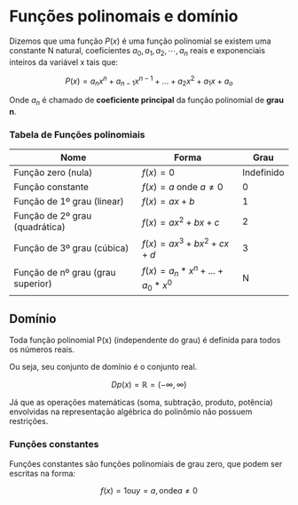 # Funções polinomais e domínio

Dizemos que uma função $P(x)$ é uma função polinomial se existem uma constante N natural, coeficientes $a_0, a_1, a_2, \cdots, a_n$ reais e exponenciais inteiros da variável x tais que:

$$P(x) = a_nx^n+a_{n-1}x^{n-1}+...+a_2x^2+a_1x+a_o$$

Onde $a_n$ é chamado de **coeficiente principal** da função polinomial de **grau n**.

### Tabela de Funções polinomiais

| Nome                              | Forma                         | Grau       |
|-----------------------------------|-------------------------------|------------|
| Função zero (nula)                | $f(x)=0$                      | Indefinido |
| Função constante                  | $f(x)=a$ onde $a\ne0$         | 0          |
| Função de 1º grau (linear)        | $f(x)=ax+b$                   | 1          |
| Função de 2º grau (quadrática)    | $f(x)=ax^2+bx+c$              | 2          |
| Função de 3º grau (cúbica)        | $f(x)=ax^3+bx^2+cx+d$         | 3          |
| Função de nº grau (grau superior) | $f(x)=a_n*x^n+...+a_0*x^0$    | N          |

## Domínio

Toda função polinomial P(x) (independente do grau) é definida para todos os números reais.

Ou seja, seu conjunto de domínio é o conjunto real.

$$Dp(x) = \mathbb{R} = (-\infty, \infty)$$

Já que as operações matemáticas (soma, subtração, produto, potência) envolvidas na representação algébrica do polinômio não possuem restrições.

### Funções constantes

Funções constantes são funções polinomiais de grau zero, que podem ser escritas na forma:

$$f(x)=1 \text{ou} y=a, \text{onde} a\ne0$$